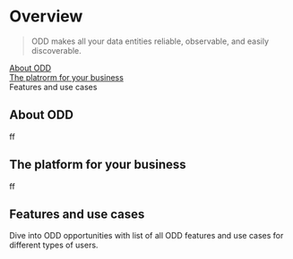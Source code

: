 # Overview
> ODD makes all your data entities reliable, observable, and easily discoverable.

[About ODD](#AboutODD) \
[The platrorm for your business](#The) \
Features and use cases 
## <a name='AboutODD'></a>About ODD
ff
## <a name='The'></a>The platform for your business
ff
## <a name='The'></a>Features and use cases 
Dive into ODD opportunities with list of all ODD features and use cases for different types of users.